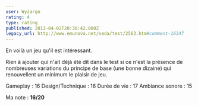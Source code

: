 ```yaml
---
user: Wyzargo
rating: 4
type: rating
published: 2013-04-02T20:30:42.000Z
legacy_url: http://www.emunova.net/veda/test/2563.htm#comment-16347
---
```

En voilà un jeu qu'il est intéressant.  

Rien à ajouter qui n'ait déjà été dit dans le test si ce n'est la présence de nombreuses variations du principe de base (une bonne dizaine) qui renouvellent un minimum le plaisir de jeu. 

Gameplay : 16 
Design/Technique : 16 
Durée de vie : 17 
Ambiance sonore : 15 

Ma note : **16/20**